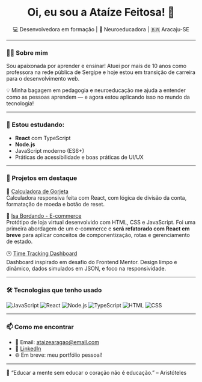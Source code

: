 <h1 align="center">Oi, eu sou a Ataíze Feitosa! 👋</h1>

<p align="center">
  💻 Desenvolvedora em formação | 🧠 Neuroeducadora | 🇧🇷 Aracaju-SE
</p>

---

### 👩‍🏫 Sobre mim

Sou apaixonada por aprender e ensinar! Atuei por mais de 10 anos como professora na rede pública de Sergipe e hoje estou em transição de carreira para o desenvolvimento web.

💡 Minha bagagem em pedagogia e neuroeducação me ajuda a entender como as pessoas aprendem — e agora estou aplicando isso no mundo da tecnologia!

---

### 🚀 Estou estudando:
- **React** com TypeScript
- **Node.js**
- JavaScript moderno (ES6+)
- Práticas de acessibilidade e boas práticas de UI/UX

---

### 💼 Projetos em destaque

🧮 [Calculadora de Gorjeta](https://github.com/AtaizeFeitosa/tip-calculator)  
Calculadora responsiva feita com React, com lógica de divisão da conta, formatação de moeda e botão de reset.

🛒 [Isa Bordando - E-commerce](https://github.com/Ataize/Isa-Bordando-E-commerce)  
Protótipo de loja virtual desenvolvido com HTML, CSS e JavaScript. Foi uma primeira abordagem de um e-commerce e **será refatorado com React em breve** para aplicar conceitos de componentização, rotas e gerenciamento de estado.

🕒 [Time Tracking Dashboard](https://github.com/Ataize/Time-tracking)  
Dashboard inspirado em desafio do Frontend Mentor. Design limpo e dinâmico, dados simulados em JSON, e foco na responsividade.

---

### 🛠️ Tecnologias que tenho usado

![JavaScript](https://img.shields.io/badge/-JavaScript-F7DF1E?style=flat&logo=javascript&logoColor=black)
![React](https://img.shields.io/badge/-React-61DAFB?style=flat&logo=react&logoColor=black)
![Node.js](https://img.shields.io/badge/-Node.js-339933?style=flat&logo=node.js&logoColor=white)
![TypeScript](https://img.shields.io/badge/-TypeScript-3178C6?style=flat&logo=typescript&logoColor=white)
![HTML](https://img.shields.io/badge/-HTML5-E34F26?style=flat&logo=html5&logoColor=white)
![CSS](https://img.shields.io/badge/-CSS3-1572B6?style=flat&logo=css3&logoColor=white)

---

### 📫 Como me encontrar

- 📧 Email: ataizearagao@email.com
- 💼 [LinkedIn](https://www.linkedin.com/in/ataizefeitosa)
- 🌐 Em breve: meu portfólio pessoal!

---

🧠 “Educar a mente sem educar o coração não é educação.” – Aristóteles

